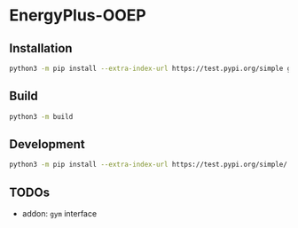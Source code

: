 # EnergyPlus-OOEP

## Installation
```sh
python3 -m pip install --extra-index-url https://test.pypi.org/simple git+https://github.com/NTU-CCA-HVAC-OPTIM-a842a748/EnergyPlus-OOEP
```

## Build
```sh
python3 -m build
```

## Development
```sh
python3 -m pip install --extra-index-url https://test.pypi.org/simple/ -e .
```

## TODOs
- addon: `gym` interface

